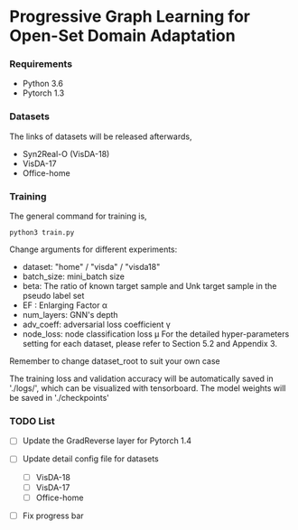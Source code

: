# Progressive Graph Learning for Open-Set Domain Adaptation

### Requirements
- Python 3.6
- Pytorch 1.3


### Datasets
The links of datasets will be released afterwards,
- Syn2Real-O (VisDA-18)
- VisDA-17
- Office-home


### Training
The general command for training is,
```
python3 train.py
```
Change arguments for different experiments:
- dataset: "home" / "visda" / "visda18"
- batch_size: mini_batch size
- beta: The ratio of known target sample and Unk target sample in the pseudo label set
- EF : Enlarging Factor α
- num_layers: GNN's depth
- adv_coeff: adversarial loss coefficient γ
- node_loss: node classification loss μ
For the detailed hyper-parameters setting for each dataset, please refer to Section 5.2 and Appendix 3.  

Remember to change dataset_root to suit your own case

The training loss and validation accuracy will be automatically saved in './logs/', which can be visualized with tensorboard.
The model weights will be saved in './checkpoints'

### TODO List
- [ ] Update the GradReverse layer for Pytorch 1.4

- [ ] Update detail config file for datasets

     - [ ] VisDA-18
     - [ ] VisDA-17
     - [ ] Office-home
     
- [ ] Fix progress bar



